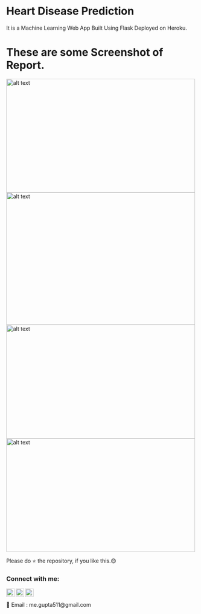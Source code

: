 # Heart Disease Prediction

It is a Machine Learning Web App Built Using Flask Deployed on Heroku.


# These are some Screenshot of Report.
<img src="https://github.com/abhi-511/Heart-Disease-Prediction-API/blob/main/Screenshots/S1.png" alt="alt text" height=300 width="500"/>       <img src="https://github.com/abhi-511/Heart-Disease-Prediction-API/blob/main/Screenshots/S2.png" alt="alt text" height=350 width="500"/>       <img src="https://github.com/abhi-511/Heart-Disease-Prediction-API/blob/main/Screenshots/S3.png" alt="alt text" height=300 width="500"/>       <img src="https://github.com/abhi-511/Heart-Disease-Prediction-API/blob/main/Screenshots/S4.png" alt="alt text" height=300 width="500"/>      

Please do ⭐ the repository, if you like this.😊


### Connect with me:


[<img align="left" alt="codeSTACKr | Twitter" width="22px" src="https://cdn.jsdelivr.net/npm/simple-icons@v3/icons/twitter.svg" />][twitter]
[<img align="left" alt="codeSTACKr | LinkedIn" width="22px" src="https://cdn.jsdelivr.net/npm/simple-icons@v3/icons/linkedin.svg" />][linkedin]
[<img align="left" alt="codeSTACKr | Instagram" width="22px" src="https://cdn.jsdelivr.net/npm/simple-icons@v3/icons/instagram.svg" />][instagram]

<br />

<br />
 📧 Email : me.gupta511@gmail.com




[twitter]: https://twitter.com/Abhijit89577918
[instagram]: https://www.instagram.com/_abhijit_gupta_/
[linkedin]: https://www.linkedin.com/in/abhijit-gupta-764a96209/

